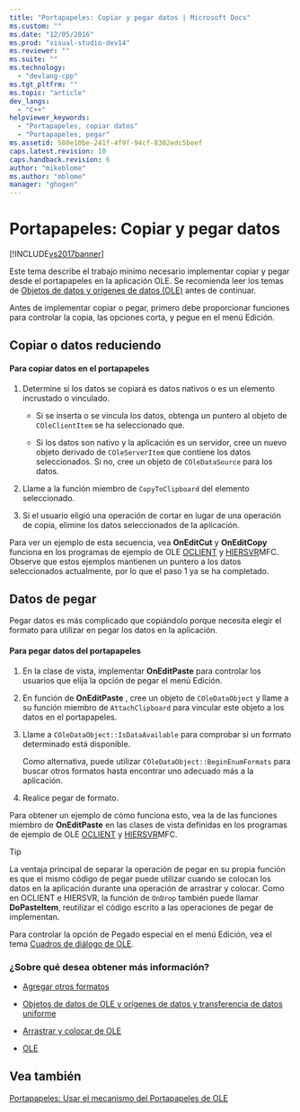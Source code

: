 ```yaml
---
title: "Portapapeles: Copiar y pegar datos | Microsoft Docs"
ms.custom: ""
ms.date: "12/05/2016"
ms.prod: "visual-studio-dev14"
ms.reviewer: ""
ms.suite: ""
ms.technology: 
  - "devlang-cpp"
ms.tgt_pltfrm: ""
ms.topic: "article"
dev_langs: 
  - "C++"
helpviewer_keywords: 
  - "Portapapeles, copiar datos"
  - "Portapapeles, pegar"
ms.assetid: 580e10be-241f-4f9f-94cf-8302edc5beef
caps.latest.revision: 10
caps.handback.revision: 6
author: "mikeblome"
ms.author: "mblome"
manager: "ghogen"
---
```

# Portapapeles: Copiar y pegar datos
[!INCLUDE[vs2017banner](../assembler/inline/includes/vs2017banner.md)]

Este tema describe el trabajo mínimo necesario implementar copiar y pegar desde el portapapeles en la aplicación OLE.  Se recomienda leer los temas de [Objetos de datos y orígenes de datos \(OLE\)](../mfc/data-objects-and-data-sources-ole.md) antes de continuar.  
  
 Antes de implementar copiar o pegar, primero debe proporcionar funciones para controlar la copia, las opciones corta, y pegue en el menú Edición.  
  
##  <a name="_core_copying_or_cutting_data"></a> Copiar o datos reduciendo  
  
#### Para copiar datos en el portapapeles  
  
1.  Determine si los datos se copiará es datos nativos o es un elemento incrustado o vinculado.  
  
    -   Si se inserta o se vincula los datos, obtenga un puntero al objeto de `COleClientItem` se ha seleccionado que.  
  
    -   Si los datos son nativo y la aplicación es un servidor, cree un nuevo objeto derivado de `COleServerItem` que contiene los datos seleccionados.  Si no, cree un objeto de `COleDataSource` para los datos.  
  
2.  Llame a la función miembro de `CopyToClipboard` del elemento seleccionado.  
  
3.  Si el usuario eligió una operación de cortar en lugar de una operación de copia, elimine los datos seleccionados de la aplicación.  
  
 Para ver un ejemplo de esta secuencia, vea **OnEditCut** y **OnEditCopy** funciona en los programas de ejemplo de OLE [OCLIENT](../top/visual-cpp-samples.md) y [HIERSVR](../top/visual-cpp-samples.md)MFC.  Observe que estos ejemplos mantienen un puntero a los datos seleccionados actualmente, por lo que el paso 1 ya se ha completado.  
  
##  <a name="_core_pasting_data"></a> Datos de pegar  
 Pegar datos es más complicado que copiándolo porque necesita elegir el formato para utilizar en pegar los datos en la aplicación.  
  
#### Para pegar datos del portapapeles  
  
1.  En la clase de vista, implementar **OnEditPaste** para controlar los usuarios que elija la opción de pegar el menú Edición.  
  
2.  En función de **OnEditPaste** , cree un objeto de `COleDataObject` y llame a su función miembro de `AttachClipboard` para vincular este objeto a los datos en el portapapeles.  
  
3.  Llame a `COleDataObject::IsDataAvailable` para comprobar si un formato determinado está disponible.  
  
     Como alternativa, puede utilizar `COleDataObject::BeginEnumFormats` para buscar otros formatos hasta encontrar uno adecuado más a la aplicación.  
  
4.  Realice pegar de formato.  
  
 Para obtener un ejemplo de cómo funciona esto, vea la de las funciones miembro de **OnEditPaste** en las clases de vista definidas en los programas de ejemplo de OLE [OCLIENT](../top/visual-cpp-samples.md) y [HIERSVR](../top/visual-cpp-samples.md)MFC.  
  
> [!TIP]
>  La ventaja principal de separar la operación de pegar en su propia función es que el mismo código de pegar puede utilizar cuando se colocan los datos en la aplicación durante una operación de arrastrar y colocar.  Como en OCLIENT e HIERSVR, la función de `OnDrop` también puede llamar **DoPasteItem**, reutilizar el código escrito a las operaciones de pegar de implementan.  
  
 Para controlar la opción de Pegado especial en el menú Edición, vea el tema [Cuadros de diálogo de OLE](../mfc/dialog-boxes-in-ole.md).  
  
### ¿Sobre qué desea obtener más información?  
  
-   [Agregar otros formatos](../mfc/clipboard-adding-other-formats.md)  
  
-   [Objetos de datos de OLE y orígenes de datos y transferencia de datos uniforme](../mfc/data-objects-and-data-sources-ole.md)  
  
-   [Arrastrar y colocar de OLE](../mfc/drag-and-drop-ole.md)  
  
-   [OLE](../mfc/ole-background.md)  
  
## Vea también  
 [Portapapeles: Usar el mecanismo del Portapapeles de OLE](../mfc/clipboard-using-the-ole-clipboard-mechanism.md)
